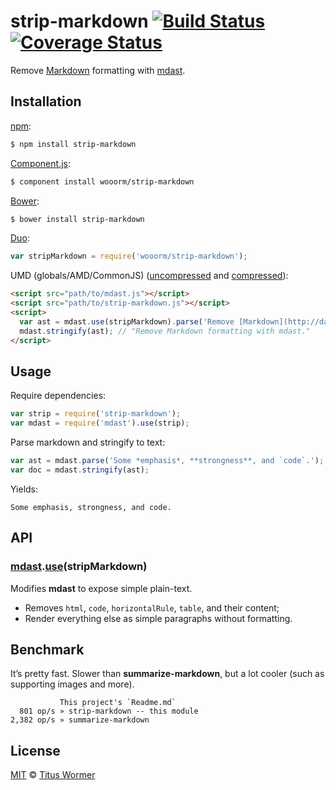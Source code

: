 # strip-markdown [![Build Status](https://img.shields.io/travis/wooorm/strip-markdown.svg?style=flat)](https://travis-ci.org/wooorm/strip-markdown) [![Coverage Status](https://img.shields.io/coveralls/wooorm/strip-markdown.svg?style=flat)](https://coveralls.io/r/wooorm/strip-markdown?branch=master)

Remove [Markdown](http://daringfireball.net/projects/markdown/syntax) formatting with [mdast](https://github.com/wooorm/mdast).

## Installation

[npm](https://docs.npmjs.com/cli/install):

```bash
$ npm install strip-markdown
```

[Component.js](https://github.com/componentjs/component):

```bash
$ component install wooorm/strip-markdown
```

[Bower](http://bower.io/#install-packages):

```bash
$ bower install strip-markdown
```

[Duo](http://duojs.org/#getting-started):

```javascript
var stripMarkdown = require('wooorm/strip-markdown');
```

UMD (globals/AMD/CommonJS) ([uncompressed](strip-markdown.js) and [compressed](strip-markdown.min.js)):

```html
<script src="path/to/mdast.js"></script>
<script src="path/to/strip-markdown.js"></script>
<script>
  var ast = mdast.use(stripMarkdown).parse('Remove [Markdown](http://daringfireball.net/projects/markdown/syntax) formatting with [mdast](https://github.com/wooorm/mdast).');
  mdast.stringify(ast); // "Remove Markdown formatting with mdast."
</script>
```

## Usage

Require dependencies:

```javascript
var strip = require('strip-markdown');
var mdast = require('mdast').use(strip);
```

Parse markdown and stringify to text:

```javascript
var ast = mdast.parse('Some *emphasis*, **strongness**, and `code`.');
var doc = mdast.stringify(ast);
```

Yields:

```text
Some emphasis, strongness, and code.
```

## API

### [mdast](https://github.com/wooorm/mdast#api).[use](https://github.com/wooorm/mdast#mdastuseplugin)\(stripMarkdown\)

Modifies **mdast** to expose simple plain-text.

*   Removes `html`, `code`, `horizontalRule`, `table`, and their content;
*   Render everything else as simple paragraphs without formatting.

## Benchmark

It’s pretty fast. Slower than **summarize-markdown**, but a lot cooler (such as supporting images and more).

```text
           This project's `Readme.md`
  801 op/s » strip-markdown -- this module
2,382 op/s » summarize-markdown
```

## License

[MIT](LICENSE) © [Titus Wormer](http://wooorm.com)
